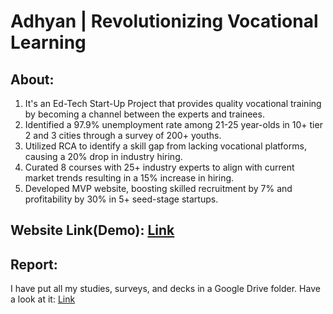 # Adhyan | Revolutionizing Vocational Learning

## About:
1. It's an Ed-Tech Start-Up Project that provides quality vocational training by becoming a channel between the experts and trainees.
2. Identified a 97.9% unemployment rate among 21-25 year-olds in 10+ tier 2 and 3 cities through a survey of 200+ youths.
3. Utilized RCA to identify a skill gap from lacking vocational platforms, causing a 20% drop in industry hiring.
4. Curated 8 courses with 25+ industry experts to align with current market trends resulting in a 15% increase in hiring.
5. Developed MVP website, boosting skilled recruitment by 7% and profitability by 30% in 5+ seed-stage startups.

## Website Link(Demo): [Link](https://64e8cc09edd7a70818f598f7--phenomenal-cranachan-da89f6.netlify.app/)
## Report:

I have put all my studies, surveys, and decks in a Google Drive folder.
Have a look at it: [Link](https://drive.google.com/drive/folders/15UlSm0nq98llnIuL5rBUETwyg3FGb21a?usp=sharing)

